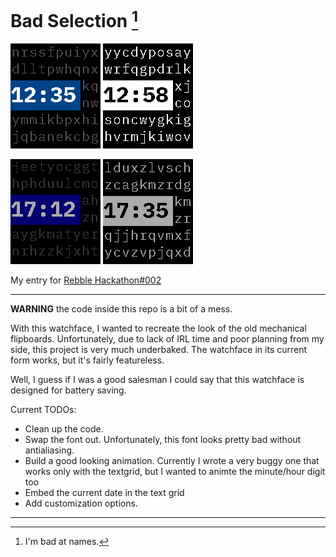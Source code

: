 # Bad Selection [^1]
![Basalt](./basalt.png) ![Diorite](./diorite.png)

![Basalt](./basalt.gif) ![Diorite](./diorite.gif)

My entry for [Rebble Hackathon#002](https://rebble.io/hackathon-002/)

---
**WARNING** the code inside this repo is a bit of a mess. 

With this watchface, I wanted to recreate the look of the old mechanical flipboards. Unfortunately, due to lack of IRL time and poor planning from my side, this project is very much underbaked. The watchface in its current form works, but it's fairly featureless.

Well, I guess if I was a good salesman I could say that this watchface is designed for battery saving.

Current TODOs:

- Clean up the code.
- Swap the font out. Unfortunately, this font looks pretty bad without antialiasing.
- Build a good looking animation. Currently I wrote a very buggy one that works only with the textgrid, but I wanted to animte the minute/hour digit too
- Embed the current date in the text grid
- Add customization options.

--- 
[^1]: I'm bad at names.